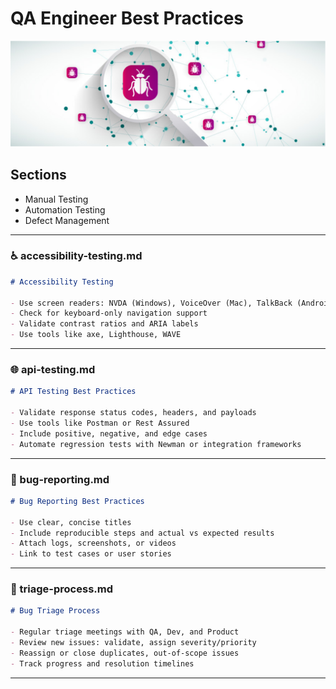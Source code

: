 # QA Engineer Best Practices

![](https://github.com/etestova-git/test-practices/blob/main/screenshots/Screenshot%202025-06-27%20at%2021.33.18.png)

## Sections
- Manual Testing
- Automation Testing
- Defect Management

---

### ♿ accessibility-testing.md
```markdown
# Accessibility Testing

- Use screen readers: NVDA (Windows), VoiceOver (Mac), TalkBack (Android)
- Check for keyboard-only navigation support
- Validate contrast ratios and ARIA labels
- Use tools like axe, Lighthouse, WAVE
```

---

### 🌐 api-testing.md
```markdown
# API Testing Best Practices

- Validate response status codes, headers, and payloads
- Use tools like Postman or Rest Assured
- Include positive, negative, and edge cases
- Automate regression tests with Newman or integration frameworks
```

---

### 🐞 bug-reporting.md
```markdown
# Bug Reporting Best Practices

- Use clear, concise titles
- Include reproducible steps and actual vs expected results
- Attach logs, screenshots, or videos
- Link to test cases or user stories
```

---

### 🧩 triage-process.md
```markdown
# Bug Triage Process

- Regular triage meetings with QA, Dev, and Product
- Review new issues: validate, assign severity/priority
- Reassign or close duplicates, out-of-scope issues
- Track progress and resolution timelines
```

---
